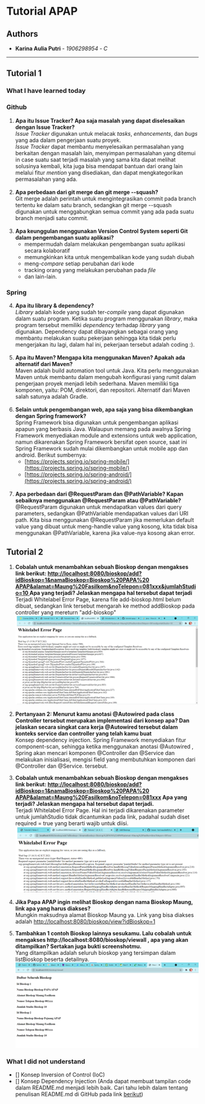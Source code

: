 # Tutorial APAP
## Authors
* **Karina Aulia Putri** - *1906298954* - *C*
---
## Tutorial 1
### What I have learned today

### Github
1. **Apa itu Issue Tracker? Apa saja masalah yang dapat diselesaikan dengan Issue Tracker?**
   <br/> _Issue Tracker_ digunakan untuk melacak _tasks_, _enhancements_, dan _bugs_ yang ada dalam pengerjaan suatu proyek.
   <br/> _Issue Tracker_ dapat membantu menyelesaikan permasalahan yang berkaitan dengan masalah lain, 
   menyimpan permasalahan yang ditemui in case suatu saat terjadi masalah yang sama kita dapat melihat solusinya
   kembali, kita juga bisa mendapat bantuan dari orang lain melalui fitur _mention_ yang disediakan, dan 
   dapat mengkategorikan permasalahan yang ada.<br/><br/>
2. **Apa perbedaan dari git merge dan git merge --squash?**
   <br/> Git merge adalah perintah untuk mengintegrasikan commit pada branch tertentu ke dalam satu branch, 
   sedangkan git merge --squash digunakan untuk menggabungkan semua commit yang ada pada suatu branch menjadi satu commit. <br/></br>
3. **Apa keunggulan menggunakan Version Control System seperti Git dalam pengembangan
   suatu aplikasi?**
   - mempermudah dalam melakukan pengembangan suatu aplikasi 
   secara kolaboratif
   - memungkinkan kita untuk mengembalikan kode yang sudah diubah
   - meng-_compare_ setiap perubahan dari kode
   - tracking orang yang melakukan perubahan pada _file_
   - dan lain-lain.
### Spring
4. **Apa itu library & dependency?**
   <br/>_Library_ adalah kode yang sudah ter-_compile_ yang dapat digunakan dalam suatu program.
   Ketika suatu program menggunakan _library_, maka program tersebut memiliki _dependency_ terhadap
   _library_ yang digunakan. Dependency dapat dibayangkan sebagai orang yang membantu melakukan suatu pekerjaan
   sehingga kita tidak perlu mengerjakan itu lagi, dalam hal ini, pekerjaan tersebut adalah coding :).
   <br/><br/>
5. **Apa itu Maven? Mengapa kita menggunakan Maven? Apakah ada alternatif dari Maven?**
   <br/>Maven adalah build automation tool untuk Java. Kita perlu menggunakan Maven untuk membantu dalam 
   mengubah konfigurasi yang rumit dalam pengerjaan proyek menjadi lebih sederhana. 
   Maven memiliki tiga komponen, yaitu: POM, direktori, dan repositori. Alternatif dari Maven
   salah satunya adalah Gradle. <br/><br/>
6. **Selain untuk pengembangan web, apa saja yang bisa dikembangkan dengan Spring
   framework?**
   <br/>Spring Framework bisa digunakan untuk pengembangan aplikasi apapun yang berbasis Java.
   Walaupun memang pada awalnya Spring Framework menyediakan module and extensions untuk web application,
   namun dikarenakan Spring Framework bersifat open source, saat ini Spring Framework sudah mulai dikembangkan
   untuk mobile app dan android. Berikut sumbernya: 
   - [https://projects.spring.io/spring-mobile/](https://projects.spring.io/spring-mobile/)
   - [https://projects.spring.io/spring-android/](https://projects.spring.io/spring-android/)
<br/><br/>
7. **Apa perbedaan dari @RequestParam dan @PathVariable? Kapan sebaiknya
   menggunakan @RequestParam atau @PathVariable?**
   @RequestParam digunakan untuk mendapatkan values dari query parameters, sedangkan @PathVariable
   mendapatkan values dari URI path. Kita bisa menggunakan @RequestParam jika memerlukan default value
   yang dibuat untuk meng-handle value yang kosong, kita tidak bisa menggunakan @PathVariable, karena jika
   value-nya kosong akan error.

## Tutorial 2
1. **Cobalah untuk menambahkan sebuah Bioskop dengan mengakses link berikut:
   [http://localhost:8080/bioskop/add?idBioskop=1&namaBioskop=Bioskop%20PAPA%20
   APAP&alamat=Maung%20Fasilkom&noTelepon=081xxx&jumlahStudio=10 ]()
   Apa yang terjadi? Jelaskan mengapa hal tersebut dapat terjadi**
   <br/> Terjadi Whitelabel Error Page, karena file add-bioskop.html belum dibuat, sedangkan link tersebut
   mengarah ke method addBioskop pada controller yang mereturn "add-bioskop"
   ![img_1.png](img_1.png)

2. **Pertanyaan 2: Menurut kamu anotasi @Autowired pada class Controller tersebut
   merupakan implementasi dari konsep apa? Dan jelaskan secara singkat cara kerja
   @Autowired tersebut dalam konteks service dan controller yang telah kamu buat**
   <br/> Konsep dependency injection. 
   Spring Framework menyediakan fitur component-scan, sehingga ketika menggunakan anotasi @Autowired
   , Spring akan mencari komponen @Controller dan @Service dan melakukan inisialisasi, mengisi field
   yang membutuhkan komponen dari @Controller dan @Service.
   tersebut. 
3. **Cobalah untuk menambahkan sebuah Bioskop dengan mengakses link
   berikut:
   [http://localhost:8080/bioskop/add?idBioskop=1&namaBioskop=Bioskop%20PAPA%20
   APAP&alamat=Maung%20Fasilkom&noTelepon=081xxx]() Apa yang terjadi? Jelaskan
   mengapa hal tersebut dapat terjadi.**
   <br/> Terjadi Whitelabel Error Page. Hal ini terjadi dikarenakan parameter untuk jumlahStudio tidak dicantumkan
   pada link, padahal sudah diset required = true yang berarti wajib untuk diisi.
   ![img_3.png](img_3.png)
4. **Jika Papa APAP ingin melihat Bioskop dengan nama Bioskop Maung,
   link apa yang harus diakses?**
   <br/> Mungkin maksudnya alamat Bioskop Maung ya. Link yang bisa diakses adalah
   [http://localhost:8080/bioskop/view?idBioskop=1](http://localhost:8080/bioskop/view/id-bioskop/1)
5. **Tambahkan 1 contoh Bioskop lainnya sesukamu. Lalu cobalah untuk
   mengakses http://localhost:8080/bioskop/viewall , apa yang akan ditampilkan? Sertakan
   juga bukti screenshotmu.**
   <br/> Yang ditampilkan adalah seluruh bioskop yang tersimpan dalam listBioskop beserta detailnya.
![img_5.png](img_5.png)


### What I did not understand
- [] Konsep Inversion of Control (IoC)
- [] Konsep Dependency Injection
  (Anda dapat membuat tampilan code dalam README.md menjadi lebih baik. Cari tahu
  lebih dalam tentang penulisan README.md di GitHub pada link
  [berikut](https://help.github.com/en/articles/basic-writing-and-formatting-syntax))
